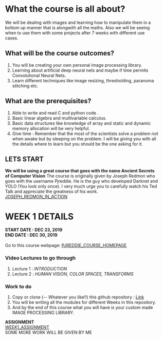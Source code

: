 # What the course is all about?
We will be dealing with images and learning how to manipulate them in a bottom up manner that is alongwith all the maths. Also we will be seeing when to use them with some projects after 7 weeks with different use cases.

## What will be the course outcomes?
1. You will be creating your own personal image processing library.
2. Learning about artificial deep neural nets and maybe if time permits Convolutional Neural Nets.
3. Learn different techniques like image resizing, thresholding, paranoma stitching etc.

## What are the prerequisites?
1. Able to write and read C and python code .
2. Basic linear algebra and multivariable calculus.
3. Basic data structures like knowledge of array and static and dynamic memory allocation will be very helpful.
4. Give time : Remember that the most of the scientists solve a problem not when awake but by sleeping on the problem. I will be giving you with all the details where to learn but you should be the one asking for it.


## LETS START
**We will be using a great course that goes with the name Ancient Secrets of Computer Vision**
The course is originally given by Joseph Redmon who goes with the username Pjreddie. He is the guy who developed Darknet and YOLO (You look only once). I very much urge you to carefully watch his Ted Talk and appreciate the greatness of his work. [JOSEPH_REDMON_IN_ACTION](https://www.youtube.com/watch?v=Cgxsv1riJhI) 


# WEEK 1 DETAILS
**START DATE : DEC 23, 2019**<br />
**END DATE : DEC 30, 2019**<br />  
Go to this course webpage: [PJREDDIE_COURSE_HOMEPAGE](https://pjreddie.com/courses/computer-vision/)<br />
### Video Lectures to go through
1. Lecture 1 : *INTRODUCTION*
2. Lecture 2 : *HUMAN VISION, COLOR SPACES, TRANSFORMS*

### Work to do
1. Copy or clone (-- Whatever you like!!) this github repository : [Link](https://github.com/jalotra/Week1HW)
2. You will be writing all the modules for different Weeks in this repository.
2. And by the end of this course what you will have is your custom made IMAGE PROCESSING LIBRARY.

**ASSIGNMENT**\
[WEEK1_ASSIGNMENT](https://docs.google.com/document/d/17XT1upUOsIYfTNb7nglv5Xjw7iSjTKXlmRZxGxB3TZU/edit?usp=sharing)<br />
SOME MORE WORK WILL BE GIVEN BY ME<br />




